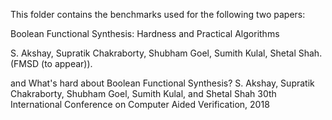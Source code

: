 This folder contains the benchmarks used for the following two papers:

Boolean Functional Synthesis: Hardness and Practical Algorithms

S. Akshay, Supratik Chakraborty, Shubham Goel, Sumith Kulal, Shetal Shah.
(FMSD (to appear)).

and 
What's hard about Boolean Functional Synthesis?
S. Akshay, Supratik Chakraborty, Shubham Goel, Sumith Kulal, and Shetal Shah
30th International Conference on Computer Aided Verification, 2018 



